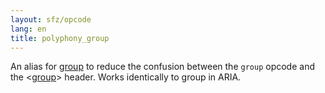 ```yaml
---
layout: sfz/opcode
lang: en
title: polyphony_group
---
```

An alias for [group](group) to reduce the confusion between the `group` opcode
and the <[group](/headers/group)> header. Works identically to group in ARIA.
